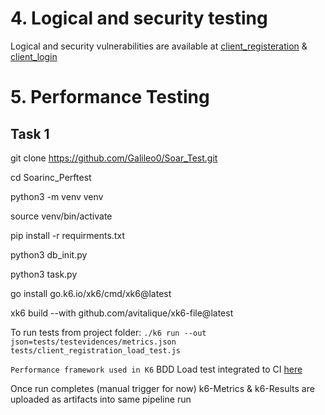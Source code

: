 # 4. Logical and security testing
Logical and security vulnerabilities are available at [client_registeration](https://github.com/Aishwarya-U-R/SoarInc_PerfTest/blob/main/Risk_Score_Reports/client_registeration.pdf) & [client_login](https://github.com/Aishwarya-U-R/SoarInc_PerfTest/blob/main/Risk_Score_Reports/client_login.pdf)

# 5. Performance Testing
## Task 1
git clone https://github.com/Galileo0/Soar_Test.git

cd Soarinc_Perftest

python3 -m venv venv

source venv/bin/activate

pip install -r requirments.txt

python3 db_init.py

python3 task.py

go install go.k6.io/xk6/cmd/xk6@latest

xk6 build --with github.com/avitalique/xk6-file@latest

To run tests from project folder:
`./k6 run --out json=tests/testevidences/metrics.json tests/client_registration_load_test.js`

`Performance framework used in K6`
BDD Load test integrated to CI [here](https://github.com/Aishwarya-U-R/SoarInc_PerfTest/actions)

Once run completes (manual trigger for now) k6-Metrics & k6-Results are uploaded as artifacts into same pipeline run
